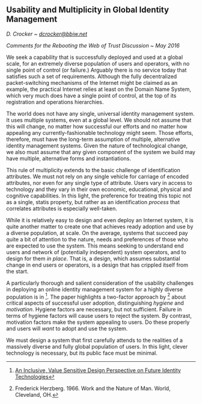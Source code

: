 ## Usability and Multiplicity in Global Identity Management
*D. Crocker ~ dcrocker@bbiw.net*

*Comments for the Rebooting the Web of Trust Discussion ~ May 2016*

We seek a capability that is successfully deployed and used at a global scale, for an extremely diverse population of users and operators, with no single point of control (or failure.)  Arguably there is no service today that satisfies such a set of requirements.  Although the fully decentralized packet-switching mechanisms of the Internet might be claimed as an example, the practical Internet relies at least on the Domain Name System, which very much does have a single point of control, at the top of its registration and operations hierarchies.

The world does not have any single, universal identity management system. It uses multiple systems, even at a global level. We should not assume that this will change, no matter how successful our efforts and no matter how appealing any currently-fashionable technology might seem. Those efforts, therefore, must have the long-term assumption of multiple, alternative identity management systems. Given the nature of technological change, we also must assume that any given component of the system we build may have multiple, alternative forms and instantiations.

This rule of multiplicity extends to the basic challenge of identification attributes. We must not rely on any single vehicle for carriage of encoded attributes, nor even for any single type of attribute.  Users vary in access to technology and they vary in their own economic, educational, physical and cognitive capabilities. In this light, the preference for treating this topic not as a single, statis property, but rather as an identification *process* that correlates attributes is especially well-taken.

While it is relatively easy to design and even deploy an Internet system, it is quite another matter to create one that achieves ready adoption and use by a diverse population, at scale. On the average, systems that succeed pay quite a bit of attention to the nature, needs and preferences of those who are expected to use the system. This means seeking to understand end users and network of (potentially independent) system operators, and to design for them *in place*. That is, a design, which assumes substantial change in end users or operators, is a design that has crippled itself from the start.

A particularly thorough and salient consideration of the usability challenges in deploying an online identity management system for a highly diverse population is in [^Briggs]. The paper highlights a two-factor approach by [^Herzberg] about critical aspects of successful user adoption, distinguishing *hygiene* and *motivation*. Hygiene factors are necessary, but not sufficient. Failure in terms of hygiene factors will cause users to reject the system. By contrast, motivation factors make the system appealing to users. Do these properly and users will *want* to adopt and use the system.

We must design a system that first carefully attends to the realities of a massively diverse and fully global population of  users. In this light, clever technology is necessary, but its public face must be minimal.



[^Briggs]: [An Inclusive, Value Sensitive Design Perspective on Future Identity Technologies](http://dl.acm.org/citation.cfm?id=2778972&dl=ACM&coll=DL&CFID=784531491&CFTOKEN=52935076)
[^Herzberg]: Frederick Herzberg. 1966. Work and the Nature of Man. World, Cleveland, OH.
